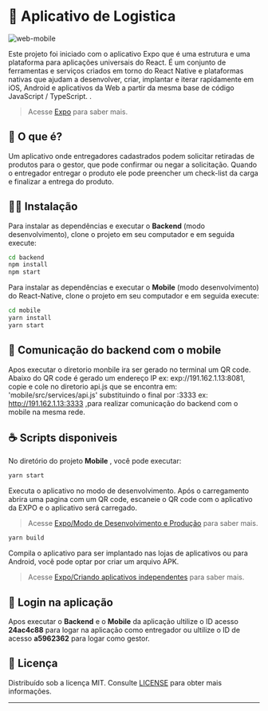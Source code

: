# 🚚  Aplicativo de Logistica



![web-mobile](https://repository-images.githubusercontent.com/266159996/a4ef6580-bfc0-11ea-977a-08bab50129bd)


Este projeto foi iniciado com o aplicativo Expo  que é uma estrutura e uma plataforma para aplicações universais do React. É um conjunto de ferramentas e serviços criados em torno do React Native e plataformas nativas que ajudam a desenvolver, criar, implantar e iterar rapidamente em iOS, Android e aplicativos da Web a partir da mesma base de código JavaScript / TypeScript. .

> Acesse  [Expo](https://docs.expo.io/) para saber mais.

## 🤔  O que é?

Um aplicativo onde entregadores cadastrados podem solicitar retiradas de produtos para o gestor, que pode confirmar ou negar a solicitação. Quando o entregador entregar o produto ele pode preencher um check-list da carga e finalizar a entrega do produto.

## 👨‍💻  Instalação
  
Para instalar as dependências e executar o **Backend** (modo desenvolvimento), clone o projeto em seu computador e em seguida execute:
```bash
cd backend
npm install
npm start
```
Para instalar as dependências e executar o **Mobile** (modo desenvolvimento) do React-Native, clone o projeto em seu computador e em seguida execute:
```bash
cd mobile
yarn install
yarn start
```
## 🛜 Comunicação do backend com o mobile


Apos executar o diretorio monbile ira ser gerado no terminal um QR code. Abaixo do QR code é gerado um endereço IP ex: exp://191.162.1.13:8081, copie e cole no diretorio api.js que se encontra em: 'mobile/src/services/api.js' substituindo o final por :3333 ex: http://191.162.1.13:3333 ,para realizar comunicação do backend com o mobile na mesma rede.

## ☕  Scripts disponiveis

No diretório do projeto **Mobile** , você pode executar:

```bash
yarn start
```
Executa o aplicativo no modo de desenvolvimento.
Após o carregamento abrira uma pagina com um QR code, escaneie o QR code com o aplicativo da EXPO e o aplicativo será carregado.


> Acesse  [Expo/Modo de Desenvolvimento e Produção](https://docs.expo.io/workflow/development-mode/) para saber mais.

```bash
yarn build
```
Compila o aplicativo para ser implantado nas lojas de aplicativos ou para Android, você pode optar por criar um arquivo APK.

> Acesse  [Expo/Criando aplicativos independentes](https://docs.expo.io/distribution/building-standalone-apps/) para saber mais.


## 📱 Login na aplicação

Apos executar o **Backend** e o **Mobile** da aplicação ultilize o ID acesso **24ac4c88** para logar na aplicação como entregador ou ultilize o ID de acesso **a5962362** para logar como gestor.  

## 📝 Licença

Distribuído sob a licença MIT. Consulte [LICENSE](LICENSE) para obter mais informações.
 
--- 

